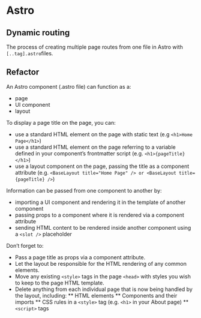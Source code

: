 # Astro

## Dynamic routing
The process of creating multiple page routes from one file in Astro with ```[..tag].astro```files.

## Refactor
An Astro component (.astro file) can function as a:
* page
* UI component
* layout

To display a page title on the page, you can:
* use a standard HTML element on the page with static text (e.g ```<h1>Home Page</h1>```)
* use a standard HTML element on the page referring to a variable defined in your component’s frontmatter script (e.g. ```<h1>{pageTitle}</h1>```)
* use a layout component on the page, passing the title as a component attribute (e.g. ```<BaseLayout title="Home Page" /> or <BaseLayout title={pageTitle} />```)

Information can be passed from one component to another by:
* importing a UI component and rendering it in the template of another component
* passing props to a component where it is rendered via a component attribute
* sending HTML content to be rendered inside another component using a ```<slot />``` placeholder

Don’t forget to:
* Pass a page title as props via a component attribute.
* Let the layout be responsible for the HTML rendering of any common elements.
* Move any existing ```<style>``` tags in the page ```<head>``` with styles you wish to keep to the page HTML template.
* Delete anything from each individual page that is now being handled by the layout, including:
** HTML elements
** Components and their imports
** CSS rules in a ```<style>``` tag (e.g. ```<h1>``` in your About page)
** ```<script>``` tags

